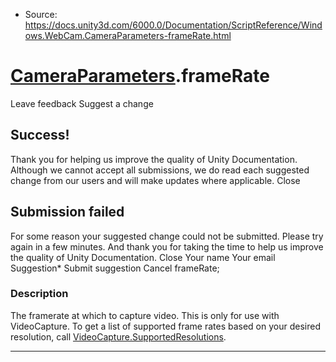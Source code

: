 * Source: https://docs.unity3d.com/6000.0/Documentation/ScriptReference/Windows.WebCam.CameraParameters-frameRate.html

#  [CameraParameters](https://docs.unity3d.com/6000.0/Documentation/ScriptReference/Windows.WebCam.CameraParameters.html).frameRate
Leave feedback
Suggest a change
## Success!
Thank you for helping us improve the quality of Unity Documentation. Although we cannot accept all submissions, we do read each suggested change from our users and will make updates where applicable.
Close
## Submission failed
For some reason your suggested change could not be submitted. Please <a>try again</a> in a few minutes. And thank you for taking the time to help us improve the quality of Unity Documentation.
Close
Your name Your email Suggestion* Submit suggestion
Cancel
frameRate; 
### Description
The framerate at which to capture video. This is only for use with VideoCapture.
To get a list of supported frame rates based on your desired resolution, call [VideoCapture.SupportedResolutions](https://docs.unity3d.com/6000.0/Documentation/ScriptReference/Windows.WebCam.VideoCapture.SupportedResolutions.html).
* * *

